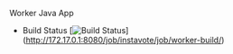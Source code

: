 Worker Java App

  * Build Status
  [![Build Status](http://172.17.0.1:8080/buildStatus/icon?job=instavote%2Fworker-build)]                                                               (http://172.17.0.1:8080/job/instavote/job/worker-build/)

